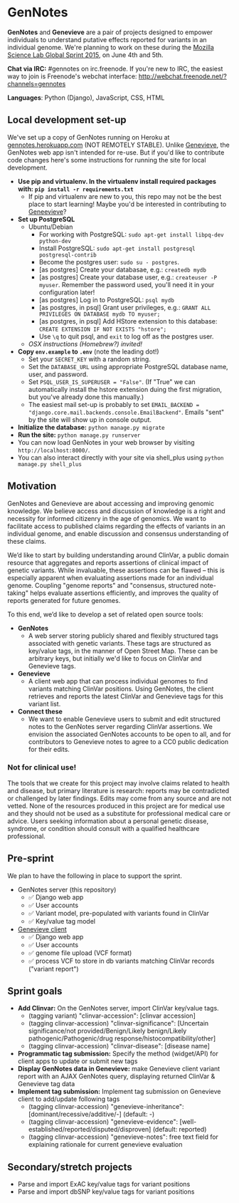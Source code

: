 # GenNotes

**GenNotes** and **Genevieve** are a pair of projects designed to empower
individuals to understand putative effects reported for variants in an
individual genome. We're planning to work on these during the [Mozilla Science
Lab Global Sprint 2015](https://www.mozillascience.org/global-sprint-2015), on
June 4th and 5th.

**Chat via IRC:** #gennotes on irc.freenode. If you're new to IRC, the easiest
way to join is Freenode's webchat interface:
http://webchat.freenode.net/?channels=gennotes

**Languages**: Python (Django), JavaScript, CSS, HTML

## Local development set-up

We've set up a copy of GenNotes running on Heroku at
[gennotes.herokuapp.com](http://gennotes.herokuapp.com/) (NOT REMOTELY STABLE).
Unlike [Genevieve](https://github.com/PersonalGenomesOrg/genevieve), the
GenNotes web app isn't intended for re-use. But if you'd like to contribute
code changes here's some instructions for running the site for local
development.

* **Use pip and virtualenv. In the virtualenv install required packages with:
`pip install -r requirements.txt`**
  * If pip and virtualenv are new to you, this repo may not be the best place
to start learning! Maybe you'd be interested in contributing to [Geneevieve](https://github.com/PersonalGenomesOrg/genevieve)?
* **Set up PostgreSQL**
  * Ubuntu/Debian
    * For working with PostgreSQL: `sudo apt-get install libpq-dev python-dev`
    * Install PostgreSQL: `sudo apt-get install postgresql postgresql-contrib`
    * Become the postgres user: `sudo su - postgres`.
    * [as postgres] Create your databasae, e.g.: `createdb mydb`
    * [as postgres] Create your database user, e.g.: `createuser -P myuser`. Remember the password used, you'll need it in your configuration later!
    * [as postgres] Log in to PostgreSQL: `psql mydb`
    * [as postgres, in psql] Grant user privileges, e.g.: `GRANT ALL PRIVILEGES ON DATABASE mydb TO myuser;`
    * [as postgres, in psql] Add HStore extension to this database: `CREATE EXTENSION IF NOT EXISTS "hstore";`
    * Use `\q` to quit psql, and `exit` to log off as the postgres user.
  * *OSX instructions (Homebrew?) invited!*
* **Copy `env.example` to `.env`** (note the leading dot!)
  * Set your `SECRET_KEY` with a random string.
  * Set the `DATABASE_URL` using appropriate PostgreSQL database name, user, and password.
  * Set `PSQL_USER_IS_SUPERUSER = "False"`. (If "True" we can automatically install the hstore extension duing the first migration, but you've already done this manually.)
  * The easiest mail set-up is probably to set `EMAIL_BACKEND = "django.core.mail.backends.console.EmailBackend"`. Emails "sent" by the site will show up in console output.
* **Initialize the database:** `python manage.py migrate`
* **Run the site:** `python manage.py runserver`
* You can now load GenNotes in your web browser by visiting `http://localhost:8000/`.
* You can also interact directly with your site via shell_plus using `python manage.py shell_plus`

## Motivation

GenNotes and Genevieve are about accessing and improving genomic knowledge. We believe access and discussion of knowledge is a right and necessity for informed citizenry in the age of genomics. We want to facilitate access to published claims regarding the effects of variants in an individual genome, and enable discussion and consensus understanding of these claims.

We’d like to start by building understanding around ClinVar, a public domain resource that aggregates and reports assertions of clinical impact of genetic variants. While invaluable, these assertions can be flawed – this is especially apparent when evaluating assertions made for an individual genome. Coupling "genome reports" and "consensus, structured note-taking" helps evaluate assertions efficiently, and improves the quality of reports generated for future genomes.

To this end, we’d like to develop a set of related open source tools:
- **GenNotes**
  - A web server storing publicly shared and flexibly structured tags associated with genetic variants. These tags are structured as key/value tags, in the manner of Open Street Map. These can be arbitrary keys, but initially we'd like to focus on ClinVar and Genevieve tags.
- **Genevieve**
  - A client web app that can process individual genomes to find variants matching ClinVar positions. Using GenNotes, the client retrieves and reports the latest ClinVar and Genevieve tags for this variant list.
- **Connect these**
  - We want to enable Genevieve users to submit and edit structured notes to the GenNotes server regarding ClinVar assertions. We envision the associated GenNotes accounts to be open to all, and for contributors to Genevieve notes to agree to a CC0 public dedication for their edits.

### Not for clinical use!

The tools that we create for this project may involve claims related to health and disease, but primary literature is research: reports may be contradicted or challenged by later findings. Edits may come from any source and are not vetted. None of the resources produced in this project are for medical use and they should not be used as a substitute for professional medical care or advice. Users seeking information about a personal genetic disease, syndrome, or condition should consult with a qualified healthcare professional.

## Pre-sprint

We plan to have the following in place to support the sprint.
- GenNotes server (this repository)
  - :white_check_mark: Django web app
  - :white_check_mark: User accounts
  - :white_check_mark: Variant model, pre-populated with variants found in ClinVar
  - :white_check_mark: Key/value tag model
- [Genevieve client](https://github.com/PersonalGenomesOrg/genevieve)
  - :white_check_mark: Django web app
  - :white_check_mark: User accounts
  - :white_check_mark: genome file upload (VCF format)
  - :white_check_mark: process VCF to store in db variants matching ClinVar records ("variant report")

## Sprint goals
- **Add Clinvar:** On the GenNotes server, import ClinVar key/value tags.
  - (tagging variant) "clinvar-accession": [clinvar accession]
  - (tagging clinvar-accession) "clinvar-significance": [Uncertain significance/not provided/Benign/Likely benign/Likely pathogenic/Pathogenic/drug response/histocompatibility/other]
  - (tagging clinvar-accession) "clinvar-disease": [disease name]
- **Programmatic tag submission:** Specify the method (widget/API) for client apps to update or submit new tags
- **Display GenNotes data in Genevieve:** make Genevieve client variant report with an AJAX GenNotes query, displaying returned ClinVar & Genevieve tag data
- **Implement tag submission:** Implement tag submission on Genevieve client to add/update following tags
  - (tagging clinvar-accession) "genevieve-inheritance": [dominant/recessive/additive/-] (default: -)
  - (tagging clinvar-accession) "genevieve-evidence": [well-established/reported/disputed/disproven] (default: reported)
  - (tagging clinvar-accession) "genevieve-notes": free text field for explaining rationale for current genevieve evaluation

## Secondary/stretch projects
- Parse and import ExAC key/value tags for variant positions
- Parse and import dbSNP key/value tags for variant positions
